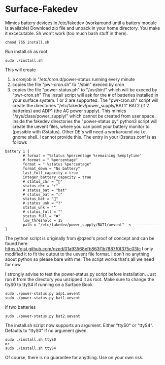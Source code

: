 # Surface-Fakedev
Mimics battery devices in /etc/fakedev (workaround until a battery module is available)
Download zip file and unpack in your home directory. You make it excecutable. Sh won't work (too much bash stuff in there).
```
chmod 755 install.sh
```
Run install.sh as root
```
sudo ./install.sh
```
This will create
1. a cronjob in "/etc/cron.d/power-status running every minute
2. copies the file "pwr-cron.sh" to "/sbin" execed by cron
3. copies the file "power-status.ph" to "/usr/bin/" which will be execed
by "pwr-cron.sh"
The install script will ask for the # of batteries installed in your surface system. 1 or 2 are supported.
The "pwr-cron.sh" script will create the directories "/etc/fakedev/power_supply/BAT1" BAT2 (if 2 batteries)
and ADP1 (the AC power supply). This mimics "/sys/class/power_supply/" which cannot be created from user space.
Inside the fakedev directories the "power-status.py" python3 script will create the uevent files, where you
can point your battery monitor to (possible with i3status). Other DE's will need a workaround via i.e. gnome shell.
I cannot provide this. The entry in your i3status.conf is as follows
```
battery 1 { 
        # format = "%status %percentage %remaining %emptytime"
        # format = " %percentage"
        format = " %status %percentage"
        format_down = "No battery"
        last_full_capacity = true
        integer_battery_capacity = true
        # status_chr = ""
        status_chr = "⚡"
        # status_bat = "bat"
        # status_bat = "☉"
        status_bat = "" 
        # status_unk = "?"
        status_unk = ""
        # status_full = ""
        status_full = "☻" 
        low_threshold = 15
        path = "/etc/fakedev/power_supply/BAT1/uevent"  <-------------
}
```
The python script is originally from @qzed's proof of concept and can be found here:
https://gist.github.com/qzed/01a93568efb863f1b7887f0f375c03fc
I only modified it to fit the output to the uevent file format. I don't no anything about python
so please bare with me. The script works that's all we need for now.

I strongly advise to test the power-status.py script before installation.
Just run it from the directory you unzipped it as root. Make sure to change the ttyS0 to ttyS4 if running
on a Surface Book

```
sudo ./power-status.py adp1.uevent
sudo ./power-status.py bat1.uevent
```
if two batteries
```
sudo ./power-status.py bat2.uevent
```
The install.sh script now supports an argument. Either "ttyS0" or "ttyS4". Defaults to "ttyS0" if no argument given.
```
sudo ./install.sh ttyS0
or
sudo ./install.sh ttyS4
```
Of course, there is no guarantee for anything. Use on your own risk.
